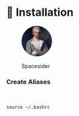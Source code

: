 # 💾 Installation

<figure><img src="../../../.gitbook/assets/Spacesider.png" alt=""><figcaption><p>Spacesider</p></figcaption></figure>



### Create Aliases

```


source ~/.bashrc
```





###

